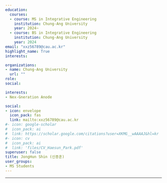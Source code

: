 ```yaml
---
education:
  courses:
  - course: MS in Integrative Engineering
    institution: Chung-Ang University
    year: 2024~
  - course: BS in Integrative Engineering
    institution: Chung-Ang University
    year: 2024
email: "xxz56789@cau.ac.kr"
highlight_name: True
interests:

organizations:
- name: Chung-Ang University
  url: ""
role: 
social:

interests:
- Nex-Gneration Anode

social:
- icon: envelope
  icon_pack: fas
  link: mailto:xxz56789@cau.ac.kr
#- icon: google-scholar
#  icon_pack: ai
#  link: https://scholar.google.com/citations?user=XKMG__wAAAAJ&hl=kr
#- icon: cv
#  icon_pack: ai
#  link: 'files/CV_Haesun_Park.pdf'
superuser: false
title: JongHun Shin (신종훈)
user_groups:
- MS Students
---
```


---


